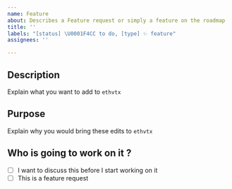 ```yaml
---
name: Feature
about: Describes a Feature request or simply a feature on the roadmap
title: ''
labels: "[status] \U0001F4CC to do, [type] ✨ feature"
assignees: ''

---
```


## Description

Explain what you want to add to `ethvtx`

## Purpose

Explain why you would bring these edits to `ethvtx`

## Who is going to work on it ?

- [ ] I want to discuss this before I start working on it
- [ ] This is a feature request
